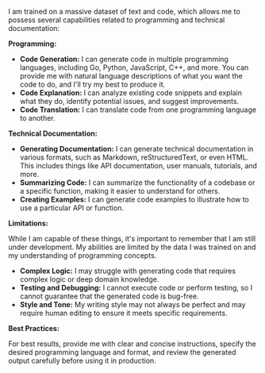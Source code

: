 I am trained on a massive dataset of text and code, which allows me to possess several capabilities related to programming and technical documentation:

**Programming:**

- **Code Generation:** I can generate code in multiple programming languages, including Go, Python, JavaScript, C++, and more. You can provide me with natural language descriptions of what you want the code to do, and I'll try my best to produce it.
- **Code Explanation:** I can analyze existing code snippets and explain what they do, identify potential issues, and suggest improvements.
- **Code Translation:** I can translate code from one programming language to another.

**Technical Documentation:**

- **Generating Documentation:** I can generate technical documentation in various formats, such as Markdown, reStructuredText, or even HTML. This includes things like API documentation, user manuals, tutorials, and more.
- **Summarizing Code:** I can summarize the functionality of a codebase or a specific function, making it easier to understand for others.
- **Creating Examples:** I can generate code examples to illustrate how to use a particular API or function.

**Limitations:**

While I am capable of these things, it's important to remember that I am still under development. My abilities are limited by the data I was trained on and my understanding of programming concepts.

- **Complex Logic:** I may struggle with generating code that requires complex logic or deep domain knowledge.
- **Testing and Debugging:** I cannot execute code or perform testing, so I cannot guarantee that the generated code is bug-free.
- **Style and Tone:** My writing style may not always be perfect and may require human editing to ensure it meets specific requirements.

**Best Practices:**

For best results, provide me with clear and concise instructions, specify the desired programming language and format, and review the generated output carefully before using it in production.
